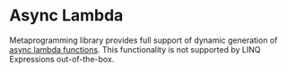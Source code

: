 Async Lambda
====
Metaprogramming library provides full support of dynamic generation of [async lambda functions](https://docs.microsoft.com/en-us/dotnet/csharp/language-reference/keywords/async). This functionality is not supported by LINQ Expressions out-of-the-box.